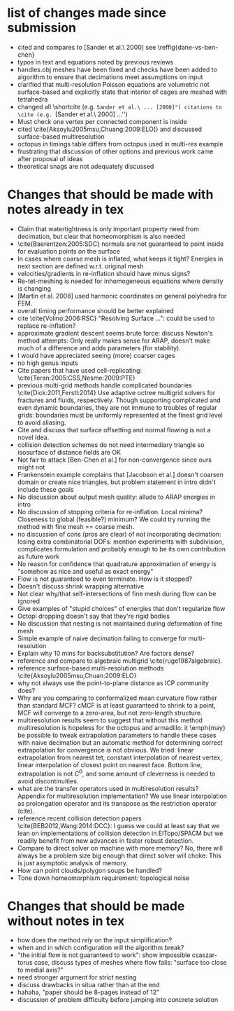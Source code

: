 # list of changes made since submission

 - cited and compares to [Sander et al.\ 2000] see \reffig{dane-vs-ben-chen}
 - typos in text and equations noted by previous reviews
 - handles.obj meshes have been fixed and checks have been added to
   algorithm to ensure that decimations meet assumptions on input
 - clarified that multi-resolution Poisson equations are volumetric not
   surface-based and explicitly state that interior of cages are meshed with
   tetrahedra
 - changed all \shortcite (e.g. ``Sander et al.\ ... [2000]") citations to \cite
   (e.g. ``[Sander et al.\ 2000] ...'')
 - Must check one vertex per connected component is inside
 - cited \cite{Aksoylu2005msu,Chuang:2009:ELO]} and discussed surface-based
   multiresolution
 - octopus in timings table differs from octopus used in multi-res example
 - frustrating that discussion of other options and previous work came after
   proposal of ideas
 - theoretical snags are not adequately discussed

# Changes that should be made with notes already in tex

 - Claim that watertightness is only important property need from decimation,
   but clear that homeomorphism is also needed 
 - \cite{Baerentzen:2005:SDC} normals are not guaranteed to point inside for
   evaluation points _on_ the surface
 - In cases where coarse mesh is inflated, what keeps it tight? Energies in
   next section are defined w.r.t. original mesh
 - velocities/gradients in re-inflation should have minus signs?
 - Re-tet-meshing is needed for inhomogeneous equations where density is
   changing 
 - [Martin et al. 2008] used harmonic coordinates on general polyhedra for FEM.
 - overall timing performance should be better explained
 - cite \cite{Volino:2006:RSC} "Resolving Surface ...": could be used to replace
   re-inflation?
 - approximate gradient descent seems brute force: discuss Newton's method
   attempts: Only really makes sense for ARAP, doesn't make much of a
   difference and adds parameters (for stability).
 - I would have appreciated seeing (more) coarser cages
 - no high genus inputs 
 - Cite papers that have used cell-replicating:
   \cite{Teran:2005:CSS,Nesme:2009:PTE}
 - previous multi-grid methods handle complicated boundaries
   \cite{Dick:2011,Ferstl:2014} Use adaptive octree multigrid solvers for
   fractures and fluids, respectively.  Though supporting complicated and even
   dynamic boundaries, they are not immune to troubles of regular grids:
   boundaries must be uniformly represented at the finest grid level to avoid
   aliasing.
 - Cite and discuss that surface offsetting and normal flowing is not a novel
   idea.
 - collision detection schemes do not need intermediary triangle so isosurface
   of distance fields are OK
 - Not fair to attack [Ben-Chen et al.] for non-convergence since ours might
   not
 - Frankenstein example complains that [Jacobson et al.] doesn't coarsen domain
   or create nice triangles, but problem statement in intro didn't include
   these goals
 - No discussion about output mesh quality: allude to ARAP energies in intro
 - No discussion of stopping criteria for re-inflation. Local minima? Closeness
   to global (feasible?) minimum? We could try running the method with fine
   mesh == coarse mesh.
 - no discussion of cons (pros are clear) of not incorporating decimation:
   losing extra combinatorial DOFs: mention experiments with subdivision,
   complicates formulation and probably enough to be its own contribution as
   future work
 - No reason for confidence that quadrature approximation of energy is "somehow
   as nice and useful as exact energy"
 - Flow is not guaranteed to even terminate. How is it stopped?
 - Doesn't discuss shrink wrapping alternative
 - Not clear why/that self-intersections of fine mesh during flow can be ignored
 - Give examples of "stupid choices" of energies that don't regularize flow
 - Octopi dropping doesn't say that they're rigid bodies
 - No discussion that nesting is not maintained during deformation of fine mesh
 - Simple example of naive decimation failing to converge for multi-resolution
 - Explain why 10 mins for backsubstitution? Are factors dense?
 - reference and compare to algebraic multigrid \cite{ruge1987algebraic}.
 - reference surface-based multi-resolution methods
   \cite{Aksoylu2005msu,Chuan:2009:ELO}
 - why not always use the point-to-plane distance as ICP community does?
 - Why are you comparing to conformalized mean curvature flow rather than
   standard MCF? cMCF is at least guaranteed to shrink to a point, MCF will
   converge to a zero-area, but not zero-length structure.
 - multiresolution results seem to suggest that without this method
   multiresolution is hopeless for the octopus and armadillo: it \emph{may} be
   possible to tweak extrapolation parameters to handle these cases with naive
   decimation but an automatic method for determining correct extrapolation for
   convergence is not obvious. We tried: linear extrapolation from nearest tet,
   constant interpolation of nearest vertex, linear interpolation of closest
   point on nearest face. Bottom line, extrapolation is not $C^0$, and some
   amount of cleverness is needed to avoid discontinuities.
 - what are the transfer operators used in multiresolution results? Appendix
   for multiresolution implementation? We use linear interpolation as
   prolongation operator and its transpose as the restriction operator (cite).
 - reference recent collision detection papers \cite{BEB2012,Wang:2014:DCC}: I
   guess we could at least say that we lean on implementations of collision
   detection in ElTopo/SPACM but we readily benefit from new advances in
   faster  robust detection.
 - Compare to direct solver on machine with more memory? No, there will always
   be a problem size big enough that direct solver will choke: This is just
   asymptotic analysis of memory.
 - How can point clouds/polygon soups be handled?
 - Tone down homeomorphism requirement: topological noise

# Changes that should be made without notes in tex

 - how does the method _rely_ on the input simplification?
 - when and in which configuration will the algorithm break?
 - "the initial flow is not guaranteed to work": show impossible csaszar-torus
   case, discuss types of meshes where flow fails: "surface too close to medial
   axis?"
 - need stronger argument for strict nesting
 - discuss drawbacks in situa rather than at the end
 - hahaha, "paper should be 8-pages instead of 12"
 - discussion of problem difficulty before jumping into concrete solution
